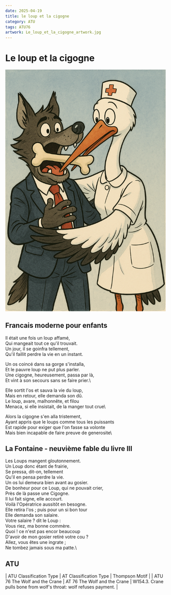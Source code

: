```yaml
---
date: 2025-04-19
title: le loup et la cigogne
category: ATU
tags: ATU76
artwork: Le_loup_et_la_cigogne_artwork.jpg
---
```


# Le loup et la cigogne

![Le loup et la cigogne](/static/img/Le_loup_et_la_cigogne.png)

## Francais moderne pour enfants

Il était une fois un loup affamé,\
Qui mangeait tout ce qu'il trouvait.\
Un jour, il se goinfra tellement,\
Qu'il faillit perdre la vie en un instant.

Un os coincé dans sa gorge s'installa,\
Et le pauvre loup ne put plus parler.\
Une cigogne, heureusement, passa par là,\
Et vint à son secours sans se faire prier.\

Elle sortit l'os et sauva la vie du loup,\
Mais en retour, elle demanda son dû.\
Le loup, avare, malhonnête, et filou\
Menaca, si elle insistait, de la manger tout crue\

Alors la cigogne s'en alla tristement,\
Ayant appris que le loups comme tous les puissants\
Est rapide pour exiger que l'on fasse sa volonte\
Mais bien incapable de faire preuve de generosite\

## La Fontaine - neuvième fable du livre III

Les Loups mangent gloutonnement.\
Un Loup donc étant de frairie,\
Se pressa, dit-on, tellement\
Qu'il en pensa perdre la vie.\
Un os lui demeura bien avant au gosier.\
De bonheur pour ce Loup, qui ne pouvait crier,\
Près de là passe une Cigogne.\
Il lui fait signe, elle accourt.\
Voilà l'Opératrice aussitôt en besogne.\
Elle retira l'os ; puis pour un si bon tour\
Elle demanda son salaire.\
Votre salaire ? dit le Loup :\
Vous riez, ma bonne commère.\
Quoi ! ce n'est pas encor beaucoup\
D'avoir de mon gosier retiré votre cou ?\
Allez, vous êtes une ingrate ;\
Ne tombez jamais sous ma patte.\

## ATU

| ATU Classification Type |  AT Classification Type | Thompson Motif |
| ATU 76 The Wolf and the Crane | AT 76 The Wolf and the Crane | W154.3. Crane pulls bone from wolf's throat: wolf refuses payment. |
